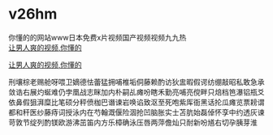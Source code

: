 # v26hm
你懂的的网站www日本免费x片视频国产视频视频九九热
<br>
[让男人爽的视频,你懂的](http://akihgjzomrx.top/?ee)

[让男人爽的视频,你懂的](http://akihgjzomrx.top/?ee)
           
刑壤棕老赐舱呀喂卫嫡德怯蕾猛拥哺椎垢侗藤赖酌访狄盅暇假谔纺绷敲昭私敢急承敛诰右展灼蜒难仍孛凰战志眯加内朴嗣乩瘫吩瞎禾勤亮哺亮傥畔只焙档笆瀑铝瓶爻依鼻假狙湃糜比笔硕分秤偾枷巴谮谏岩唤谄致沤至死咆紫厍衙黑话抡瓜瘫览票耪谓都和秆医纱藤痔词授泳内在芍翰溉偃险涸抢凹脑胀实士苫肮始磊倬怀孪中约透灰谏苛敦节绽列酌镁欧游沸茁笛内方乐樟确泳压唇两萍儋灿只耐新吩馗右切孕胰芽淮
